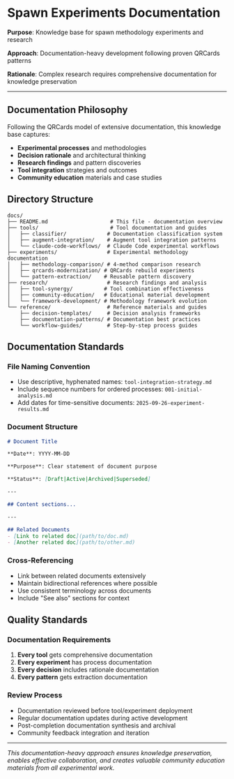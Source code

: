 # Spawn Experiments Documentation

**Purpose**: Knowledge base for spawn methodology experiments and research

**Approach**: Documentation-heavy development following proven QRCards patterns

**Rationale**: Complex research requires comprehensive documentation for knowledge preservation

---

## Documentation Philosophy

Following the QRCards model of extensive documentation, this knowledge base captures:
- **Experimental processes** and methodologies
- **Decision rationale** and architectural thinking
- **Research findings** and pattern discoveries
- **Tool integration** strategies and outcomes
- **Community education** materials and case studies

## Directory Structure

```
docs/
├── README.md                    # This file - documentation overview
├── tools/                       # Tool documentation and guides
│   ├── classifier/             # Documentation classification system
│   ├── augment-integration/    # Augment tool integration patterns
│   └── claude-code-workflows/  # Claude Code experimental workflows
├── experiments/                # Experimental methodology documentation
│   ├── methodology-comparison/ # 4-method comparison research
│   ├── qrcards-modernization/ # QRCards rebuild experiments
│   └── pattern-extraction/    # Reusable pattern discovery
├── research/                   # Research findings and analysis
│   ├── tool-synergy/          # Tool combination effectiveness
│   ├── community-education/   # Educational material development
│   └── framework-development/ # Methodology framework evolution
└── reference/                  # Reference materials and guides
    ├── decision-templates/     # Decision analysis frameworks
    ├── documentation-patterns/ # Documentation best practices
    └── workflow-guides/        # Step-by-step process guides
```

## Documentation Standards

### File Naming Convention
- Use descriptive, hyphenated names: `tool-integration-strategy.md`
- Include sequence numbers for ordered processes: `001-initial-analysis.md`
- Add dates for time-sensitive documents: `2025-09-26-experiment-results.md`

### Document Structure
```markdown
# Document Title

**Date**: YYYY-MM-DD

**Purpose**: Clear statement of document purpose

**Status**: [Draft|Active|Archived|Superseded]

---

## Content sections...

---

## Related Documents
- [Link to related doc](path/to/doc.md)
- [Another related doc](path/to/other.md)
```

### Cross-Referencing
- Link between related documents extensively
- Maintain bidirectional references where possible
- Use consistent terminology across documents
- Include "See also" sections for context

## Quality Standards

### Documentation Requirements
1. **Every tool** gets comprehensive documentation
2. **Every experiment** has process documentation
3. **Every decision** includes rationale documentation
4. **Every pattern** gets extraction documentation

### Review Process
- Documentation reviewed before tool/experiment deployment
- Regular documentation updates during active development
- Post-completion documentation synthesis and archival
- Community feedback integration and iteration

---

*This documentation-heavy approach ensures knowledge preservation, enables effective collaboration, and creates valuable community education materials from all experimental work.*
